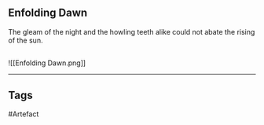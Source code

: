 ## Enfolding Dawn
The gleam of the night and the howling teeth alike could not abate the rising of the sun.
## 
![[Enfolding Dawn.png]]

---
## Tags
#Artefact